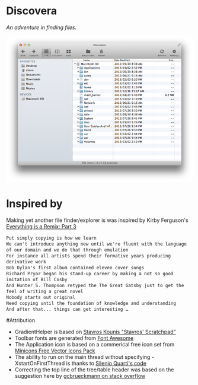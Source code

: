 # Discovera 
_An adventure in finding files._

![Discovera beta](Discovera_0.1.png "Discovera beta")

# Inspired by 

Making yet another file finder/explorer is was inspired by Kirby Ferguson's [Everything is a Remix: Part 3](http://www.amara.org/en/videos/DAAPo8OJkdip/info/everything-is-a-remix-part-3/)

    Put simply copying is how we learn
	We can't introduce anything new until we're fluent with the language of our domain and we do that through emulation
	For instance all artists spend their formative years producing derivative work
	Bob Dylan's first album contained eleven cover songs
	Richard Pryor began his stand-up career by making a not so good imitation of Bill Cosby
	And Hunter S. Thompson retyped the The Great Gatsby just to get the feel of writing a great novel
	Nobody starts out original
	Need copying until the foundation of knowledge and understanding
	And after that... things can get interesting …



#Attribution

* GradientHelper is based on [ Stavros Kounis "Stavros' Scratchpad"](http://skounis.blogspot.com.au/2008/06/gradient-background-to-any-swt-control.html)
* Toolbar fonts are generated from [ Font Awesome ](http://fortawesome.github.com/Font-Awesome/)
* The Application icon is based on a commerical free icon set from [Minicons Free Vector Icons Pack](http://www.webalys.com/minicons)
* The ability to run on the main thread without specifying -XstartOnFirstThread is thanks to [Silenio Quarti's code](https://bugs.eclipse.org/bugs/show_bug.cgi?id=389486)
* Correcting the top line of the tree/table header was based on the suggestion here by [gcbrueckmann on stack overflow](http://stackoverflow.com/questions/8263968/nstableheaderview-adds-a-line)
